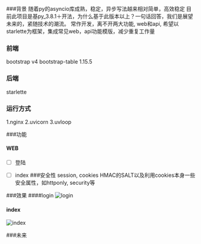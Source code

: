 ###背景
   随着py的asyncio库成熟，稳定，异步写法越来相对简单，高效稳定
   目前此项目是基py_3.8.1＋开法，为什么基于此版本以上？一句话回答，我们是展望未来的，紧随技术的潮流。
   常作开发，离不开两大功能, web和api, 希望以starlette为框架，集成常见web，api功能模版，减少重复工作量

### 前端
bootstrap v4
bootstrap-table 1.15.5

### 后端
starlette


### 运行方式
1.nginx
2.uvicorn
3.uvloop

###功能 
#### WEB
  -[ ] 登陆
  -[ ] index
###安全性
  session, cookies HMAC的SALT以及利用cookies本身一些安全属性，如httponly, security等
         
        
###效果
####login
![login](https://upload-images.jianshu.io/upload_images/1500770-fc8f343707c11010.png)
#### index
![index](https://upload-images.jianshu.io/upload_images/1500770-138d098cee96326b.png)
     
        
###未来



